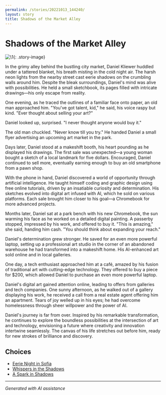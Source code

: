 ```yaml
---
permalink: /stories/20221013_144240/
layout: story
title: Shadows of the Market Alley
---
```


# Shadows of the Market Alley

![\1](/input_images/20221013_144240){: .story-image}

In the grimy alley behind the bustling city market, Daniel Kliewer huddled under a tattered blanket, his breath misting in the cold night air. The harsh neon lights from the nearby street cast eerie shadows on the crumbling walls around him. Despite the bleak surroundings, Daniel's mind was alive with possibilities. He held a small sketchbook, its pages filled with intricate drawings—his only escape from reality.

One evening, as he traced the outlines of a familiar face onto paper, an old man approached him. "You've got talent, kid," he said, his voice raspy but kind. "Ever thought about selling your art?"

Daniel looked up, surprised. "I never thought anyone would buy it."

The old man chuckled. "Never know till you try." He handed Daniel a small flyer advertising an upcoming art market in the park.

Days later, Daniel stood at a makeshift booth, his heart pounding as he displayed his drawings. The first sale was unexpected—a young woman bought a sketch of a local landmark for five dollars. Encouraged, Daniel continued to sell more, eventually earning enough to buy an old smartphone from a pawn shop.

With the phone in hand, Daniel discovered a world of opportunity through artificial intelligence. He taught himself coding and graphic design using free online tutorials, driven by an insatiable curiosity and determination. His sketches evolved into digital art infused with AI, which he sold on various platforms. Each sale brought him closer to his goal—a Chromebook for more advanced projects.

Months later, Daniel sat at a park bench with his new Chromebook, the sun warming his face as he worked on a detailed digital painting. A passerby stopped, impressed by his work, and offered to buy it. "This is amazing," she said, handing him cash. "You should think about expanding your reach."

Daniel's determination grew stronger. He saved for an even more powerful laptop, setting up a professional art studio in the corner of an abandoned warehouse he had transformed into a makeshift home. His AI-enhanced art sold online and in local galleries.

One day, a tech enthusiast approached him at a café, amazed by his fusion of traditional art with cutting-edge technology. They offered to buy a piece for $200, which allowed Daniel to purchase an even more powerful laptop.

Daniel's digital art gained attention online, leading to offers from galleries and tech companies. One sunny afternoon, as he walked out of a gallery displaying his work, he received a call from a real estate agent offering him an apartment. Tears of joy welled up in his eyes; he had overcome homelessness through sheer willpower and the power of AI.

Daniel's journey is far from over. Inspired by his remarkable transformation, he continues to explore the boundless possibilities at the intersection of art and technology, envisioning a future where creativity and innovation intertwine seamlessly. The canvas of his life stretches out before him, ready for new strokes of brilliance and discovery.


## Choices

* [Eerie Night in Sofia](/stories/20221113_153653)
* [Whispers in the Shadows](/stories/477085949_1376430796875724_8916528934155297778_n)
* [A Spark in Shadows](/stories/books-003)


---
*Generated with AI assistance*
